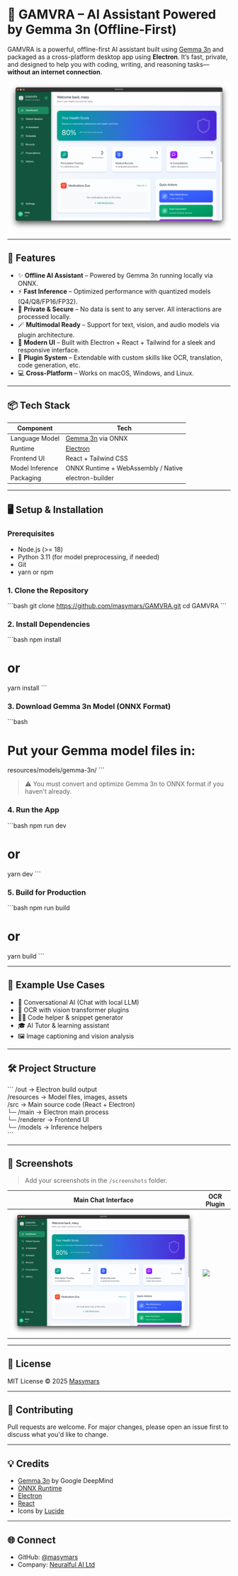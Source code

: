 # 🧠 GAMVRA – AI Assistant Powered by Gemma 3n (Offline-First)

GAMVRA is a powerful, offline-first AI assistant built using [Gemma 3n](https://ai.google.dev/gemma) and packaged as a cross-platform desktop app using **Electron**. It’s fast, private, and designed to help you with coding, writing, and reasoning tasks—**without an internet connection**.

![GAMVRA Screenshot](./screenshots/main.png)

---

## 🚀 Features

- ✨ **Offline AI Assistant** – Powered by Gemma 3n running locally via ONNX.
- ⚡ **Fast Inference** – Optimized performance with quantized models (Q4/Q8/FP16/FP32).
- 🔐 **Private & Secure** – No data is sent to any server. All interactions are processed locally.
- 🪄 **Multimodal Ready** – Support for text, vision, and audio models via plugin architecture.
- 🎨 **Modern UI** – Built with Electron + React + Tailwind for a sleek and responsive interface.
- 🧩 **Plugin System** – Extendable with custom skills like OCR, translation, code generation, etc.
- 💻 **Cross-Platform** – Works on macOS, Windows, and Linux.

---

## 📦 Tech Stack

| Component         | Tech                          |
|------------------|-------------------------------|
| Language Model    | [Gemma 3n](https://ai.google.dev/gemma) via ONNX |
| Runtime           | [Electron](https://www.electronjs.org/)          |
| Frontend UI       | React + Tailwind CSS          |
| Model Inference   | ONNX Runtime + WebAssembly / Native |
| Packaging         | electron-builder               |

---

## 🖥️ Setup & Installation

### Prerequisites

- Node.js (>= 18)
- Python 3.11 (for model preprocessing, if needed)
- Git
- yarn or npm

### 1. Clone the Repository

\`\`\`bash
git clone https://github.com/masymars/GAMVRA.git
cd GAMVRA
\`\`\`

### 2. Install Dependencies

\`\`\`bash
npm install
# or
yarn install
\`\`\`

### 3. Download Gemma 3n Model (ONNX Format)

\`\`\`bash
# Put your Gemma model files in:
resources/models/gemma-3n/
\`\`\`

> ⚠️ You must convert and optimize Gemma 3n to ONNX format if you haven't already.

### 4. Run the App

\`\`\`bash
npm run dev
# or
yarn dev
\`\`\`

### 5. Build for Production

\`\`\`bash
npm run build
# or
yarn build
\`\`\`

---

## 🧠 Example Use Cases

- 💬 Conversational AI (Chat with local LLM)
- 🧾 OCR with vision transformer plugins
- 🧑‍💻 Code helper & snippet generator
- 🎓 AI Tutor & learning assistant
- 🖼️ Image captioning and vision analysis

---

## 🛠 Project Structure

\`\`\`
/out               → Electron build output  
/resources         → Model files, images, assets  
/src               → Main source code (React + Electron)  
  └─ /main         → Electron main process  
  └─ /renderer     → Frontend UI  
  └─ /models       → Inference helpers  
\`\`\`

---

## 📸 Screenshots

> Add your screenshots in the `/screenshots` folder.

| Main Chat Interface | OCR Plugin |
|---------------------|------------|
| ![](screenshots/main.png) | ![](screenshots/ocr.png) |

---

## 📄 License

MIT License © 2025 [Masymars](https://github.com/masymars)

---

## 🤝 Contributing

Pull requests are welcome. For major changes, please open an issue first to discuss what you'd like to change.

---

## 💡 Credits

- [Gemma 3n](https://ai.google.dev/gemma) by Google DeepMind  
- [ONNX Runtime](https://onnxruntime.ai/)  
- [Electron](https://electronjs.org)  
- [React](https://reactjs.org)  
- Icons by [Lucide](https://lucide.dev)

---

## 🌐 Connect

- GitHub: [@masymars](https://github.com/masymars)
- Company: [Neuralful AI Ltd](https://neuralful.com)
